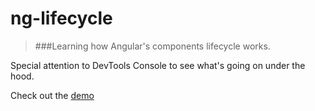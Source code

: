 # ng-lifecycle

> ###Learning how Angular's components lifecycle works.

Special attention to DevTools Console to see what's going on under the hood.

Check out the [demo](https://amirabet.github.io/ng-lifecycle/)
